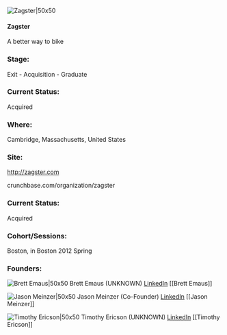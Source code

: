 

![Zagster|50x50](https://apimg.techstars.com/connect/images/image_files/53d6b08bb5e11e08b5000001/original/Zagster_icon_-_small_400x400.png)

#### Zagster
A better way to bike

### Stage: 
Exit - Acquisition - Graduate 

### Current Status: 
Acquired

### Where:
Cambridge, Massachusetts, United States

### Site:
http://zagster.com



crunchbase.com/organization/zagster

### Current Status: 
Acquired

### Cohort/Sessions: 
Boston, in Boston 2012 Spring

### Founders: 

![Brett Emaus|50x50](https://s3.amazonaws.com/photos.angel.co/users/117050-medium_jpg?1334282086) Brett Emaus (UNKNOWN) [LinkedIn](https://linkedin.com/in/emausb) [[Brett Emaus]]

![Jason Meinzer|50x50](https://apimg.techstars.com/connect/images/image_files/6019deb8ad39cb0008000008/original/JM_Profile_Picture.jpeg) Jason Meinzer (Co-Founder) [LinkedIn](https://linkedin.com/in/jhsmeinzer) [[Jason Meinzer]]

![Timothy Ericson|50x50](https://apimg.techstars.com/connect/images/image_files/600ef7856087400009000080/original/1517758212283.jpeg) Timothy Ericson (UNKNOWN) [LinkedIn](https://linkedin.com/in/tjericson) [[Timothy Ericson]]


